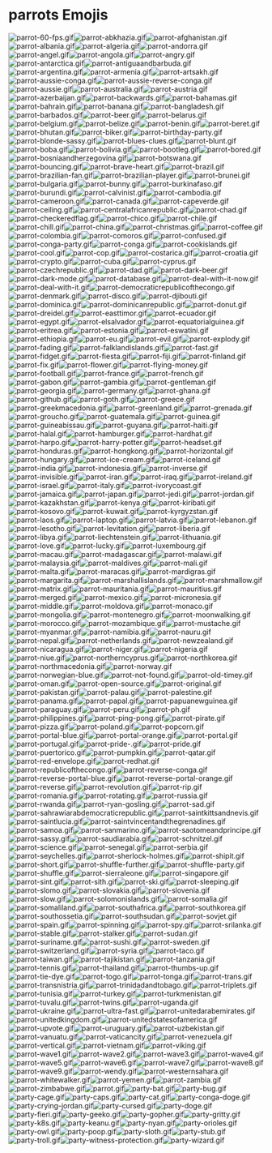 # parrots Emojis

![parrot-60-fps.gif](parrot-60-fps.gif)![parrot-abkhazia.gif](parrot-abkhazia.gif)![parrot-afghanistan.gif](parrot-afghanistan.gif)![parrot-albania.gif](parrot-albania.gif)![parrot-algeria.gif](parrot-algeria.gif)![parrot-andorra.gif](parrot-andorra.gif)![parrot-angel.gif](parrot-angel.gif)![parrot-angola.gif](parrot-angola.gif)![parrot-angry.gif](parrot-angry.gif)![parrot-antarctica.gif](parrot-antarctica.gif)![parrot-antiguaandbarbuda.gif](parrot-antiguaandbarbuda.gif)![parrot-argentina.gif](parrot-argentina.gif)![parrot-armenia.gif](parrot-armenia.gif)![parrot-artsakh.gif](parrot-artsakh.gif)![parrot-aussie-conga.gif](parrot-aussie-conga.gif)![parrot-aussie-reverse-conga.gif](parrot-aussie-reverse-conga.gif)![parrot-aussie.gif](parrot-aussie.gif)![parrot-australia.gif](parrot-australia.gif)![parrot-austria.gif](parrot-austria.gif)![parrot-azerbaijan.gif](parrot-azerbaijan.gif)![parrot-backwards.gif](parrot-backwards.gif)![parrot-bahamas.gif](parrot-bahamas.gif)![parrot-bahrain.gif](parrot-bahrain.gif)![parrot-banana.gif](parrot-banana.gif)![parrot-bangladesh.gif](parrot-bangladesh.gif)![parrot-barbados.gif](parrot-barbados.gif)![parrot-beer.gif](parrot-beer.gif)![parrot-belarus.gif](parrot-belarus.gif)![parrot-belgium.gif](parrot-belgium.gif)![parrot-belize.gif](parrot-belize.gif)![parrot-benin.gif](parrot-benin.gif)![parrot-beret.gif](parrot-beret.gif)![parrot-bhutan.gif](parrot-bhutan.gif)![parrot-biker.gif](parrot-biker.gif)![parrot-birthday-party.gif](parrot-birthday-party.gif)![parrot-blonde-sassy.gif](parrot-blonde-sassy.gif)![parrot-blues-clues.gif](parrot-blues-clues.gif)![parrot-blunt.gif](parrot-blunt.gif)![parrot-boba.gif](parrot-boba.gif)![parrot-bolivia.gif](parrot-bolivia.gif)![parrot-bootleg.gif](parrot-bootleg.gif)![parrot-bored.gif](parrot-bored.gif)![parrot-bosniaandherzegovina.gif](parrot-bosniaandherzegovina.gif)![parrot-botswana.gif](parrot-botswana.gif)![parrot-bouncing.gif](parrot-bouncing.gif)![parrot-brave-heart.gif](parrot-brave-heart.gif)![parrot-brazil.gif](parrot-brazil.gif)![parrot-brazilian-fan.gif](parrot-brazilian-fan.gif)![parrot-brazilian-player.gif](parrot-brazilian-player.gif)![parrot-brunei.gif](parrot-brunei.gif)![parrot-bulgaria.gif](parrot-bulgaria.gif)![parrot-bunny.gif](parrot-bunny.gif)![parrot-burkinafaso.gif](parrot-burkinafaso.gif)![parrot-burundi.gif](parrot-burundi.gif)![parrot-calvinist.gif](parrot-calvinist.gif)![parrot-cambodia.gif](parrot-cambodia.gif)![parrot-cameroon.gif](parrot-cameroon.gif)![parrot-canada.gif](parrot-canada.gif)![parrot-capeverde.gif](parrot-capeverde.gif)![parrot-ceiling.gif](parrot-ceiling.gif)![parrot-centralafricanrepublic.gif](parrot-centralafricanrepublic.gif)![parrot-chad.gif](parrot-chad.gif)![parrot-checkeredflag.gif](parrot-checkeredflag.gif)![parrot-chico.gif](parrot-chico.gif)![parrot-chile.gif](parrot-chile.gif)![parrot-chill.gif](parrot-chill.gif)![parrot-china.gif](parrot-china.gif)![parrot-christmas.gif](parrot-christmas.gif)![parrot-coffee.gif](parrot-coffee.gif)![parrot-colombia.gif](parrot-colombia.gif)![parrot-comoros.gif](parrot-comoros.gif)![parrot-confused.gif](parrot-confused.gif)![parrot-conga-party.gif](parrot-conga-party.gif)![parrot-conga.gif](parrot-conga.gif)![parrot-cookislands.gif](parrot-cookislands.gif)![parrot-cool.gif](parrot-cool.gif)![parrot-cop.gif](parrot-cop.gif)![parrot-costarica.gif](parrot-costarica.gif)![parrot-croatia.gif](parrot-croatia.gif)![parrot-crypto.gif](parrot-crypto.gif)![parrot-cuba.gif](parrot-cuba.gif)![parrot-cyprus.gif](parrot-cyprus.gif)![parrot-czechrepublic.gif](parrot-czechrepublic.gif)![parrot-dad.gif](parrot-dad.gif)![parrot-dark-beer.gif](parrot-dark-beer.gif)![parrot-dark-mode.gif](parrot-dark-mode.gif)![parrot-database.gif](parrot-database.gif)![parrot-deal-with-it-now.gif](parrot-deal-with-it-now.gif)![parrot-deal-with-it.gif](parrot-deal-with-it.gif)![parrot-democraticrepublicofthecongo.gif](parrot-democraticrepublicofthecongo.gif)![parrot-denmark.gif](parrot-denmark.gif)![parrot-disco.gif](parrot-disco.gif)![parrot-djibouti.gif](parrot-djibouti.gif)![parrot-dominica.gif](parrot-dominica.gif)![parrot-dominicanrepublic.gif](parrot-dominicanrepublic.gif)![parrot-donut.gif](parrot-donut.gif)![parrot-dreidel.gif](parrot-dreidel.gif)![parrot-easttimor.gif](parrot-easttimor.gif)![parrot-ecuador.gif](parrot-ecuador.gif)![parrot-egypt.gif](parrot-egypt.gif)![parrot-elsalvador.gif](parrot-elsalvador.gif)![parrot-equatorialguinea.gif](parrot-equatorialguinea.gif)![parrot-eritrea.gif](parrot-eritrea.gif)![parrot-estonia.gif](parrot-estonia.gif)![parrot-eswatini.gif](parrot-eswatini.gif)![parrot-ethiopia.gif](parrot-ethiopia.gif)![parrot-eu.gif](parrot-eu.gif)![parrot-evil.gif](parrot-evil.gif)![parrot-explody.gif](parrot-explody.gif)![parrot-fading.gif](parrot-fading.gif)![parrot-falklandislands.gif](parrot-falklandislands.gif)![parrot-fast.gif](parrot-fast.gif)![parrot-fidget.gif](parrot-fidget.gif)![parrot-fiesta.gif](parrot-fiesta.gif)![parrot-fiji.gif](parrot-fiji.gif)![parrot-finland.gif](parrot-finland.gif)![parrot-fix.gif](parrot-fix.gif)![parrot-flower.gif](parrot-flower.gif)![parrot-flying-money.gif](parrot-flying-money.gif)![parrot-football.gif](parrot-football.gif)![parrot-france.gif](parrot-france.gif)![parrot-french.gif](parrot-french.gif)![parrot-gabon.gif](parrot-gabon.gif)![parrot-gambia.gif](parrot-gambia.gif)![parrot-gentleman.gif](parrot-gentleman.gif)![parrot-georgia.gif](parrot-georgia.gif)![parrot-germany.gif](parrot-germany.gif)![parrot-ghana.gif](parrot-ghana.gif)![parrot-github.gif](parrot-github.gif)![parrot-goth.gif](parrot-goth.gif)![parrot-greece.gif](parrot-greece.gif)![parrot-greekmacedonia.gif](parrot-greekmacedonia.gif)![parrot-greenland.gif](parrot-greenland.gif)![parrot-grenada.gif](parrot-grenada.gif)![parrot-groucho.gif](parrot-groucho.gif)![parrot-guatemala.gif](parrot-guatemala.gif)![parrot-guinea.gif](parrot-guinea.gif)![parrot-guineabissau.gif](parrot-guineabissau.gif)![parrot-guyana.gif](parrot-guyana.gif)![parrot-haiti.gif](parrot-haiti.gif)![parrot-halal.gif](parrot-halal.gif)![parrot-hamburger.gif](parrot-hamburger.gif)![parrot-hardhat.gif](parrot-hardhat.gif)![parrot-harpo.gif](parrot-harpo.gif)![parrot-harry-potter.gif](parrot-harry-potter.gif)![parrot-headset.gif](parrot-headset.gif)![parrot-honduras.gif](parrot-honduras.gif)![parrot-hongkong.gif](parrot-hongkong.gif)![parrot-horizontal.gif](parrot-horizontal.gif)![parrot-hungary.gif](parrot-hungary.gif)![parrot-ice-cream.gif](parrot-ice-cream.gif)![parrot-iceland.gif](parrot-iceland.gif)![parrot-india.gif](parrot-india.gif)![parrot-indonesia.gif](parrot-indonesia.gif)![parrot-inverse.gif](parrot-inverse.gif)![parrot-invisible.gif](parrot-invisible.gif)![parrot-iran.gif](parrot-iran.gif)![parrot-iraq.gif](parrot-iraq.gif)![parrot-ireland.gif](parrot-ireland.gif)![parrot-israel.gif](parrot-israel.gif)![parrot-italy.gif](parrot-italy.gif)![parrot-ivorycoast.gif](parrot-ivorycoast.gif)![parrot-jamaica.gif](parrot-jamaica.gif)![parrot-japan.gif](parrot-japan.gif)![parrot-jedi.gif](parrot-jedi.gif)![parrot-jordan.gif](parrot-jordan.gif)![parrot-kazakhstan.gif](parrot-kazakhstan.gif)![parrot-kenya.gif](parrot-kenya.gif)![parrot-kiribati.gif](parrot-kiribati.gif)![parrot-kosovo.gif](parrot-kosovo.gif)![parrot-kuwait.gif](parrot-kuwait.gif)![parrot-kyrgyzstan.gif](parrot-kyrgyzstan.gif)![parrot-laos.gif](parrot-laos.gif)![parrot-laptop.gif](parrot-laptop.gif)![parrot-latvia.gif](parrot-latvia.gif)![parrot-lebanon.gif](parrot-lebanon.gif)![parrot-lesotho.gif](parrot-lesotho.gif)![parrot-levitation.gif](parrot-levitation.gif)![parrot-liberia.gif](parrot-liberia.gif)![parrot-libya.gif](parrot-libya.gif)![parrot-liechtenstein.gif](parrot-liechtenstein.gif)![parrot-lithuania.gif](parrot-lithuania.gif)![parrot-love.gif](parrot-love.gif)![parrot-lucky.gif](parrot-lucky.gif)![parrot-luxembourg.gif](parrot-luxembourg.gif)![parrot-macau.gif](parrot-macau.gif)![parrot-madagascar.gif](parrot-madagascar.gif)![parrot-malawi.gif](parrot-malawi.gif)![parrot-malaysia.gif](parrot-malaysia.gif)![parrot-maldives.gif](parrot-maldives.gif)![parrot-mali.gif](parrot-mali.gif)![parrot-malta.gif](parrot-malta.gif)![parrot-maracas.gif](parrot-maracas.gif)![parrot-mardigras.gif](parrot-mardigras.gif)![parrot-margarita.gif](parrot-margarita.gif)![parrot-marshallislands.gif](parrot-marshallislands.gif)![parrot-marshmallow.gif](parrot-marshmallow.gif)![parrot-matrix.gif](parrot-matrix.gif)![parrot-mauritania.gif](parrot-mauritania.gif)![parrot-mauritius.gif](parrot-mauritius.gif)![parrot-merged.gif](parrot-merged.gif)![parrot-mexico.gif](parrot-mexico.gif)![parrot-micronesia.gif](parrot-micronesia.gif)![parrot-middle.gif](parrot-middle.gif)![parrot-moldova.gif](parrot-moldova.gif)![parrot-monaco.gif](parrot-monaco.gif)![parrot-mongolia.gif](parrot-mongolia.gif)![parrot-montenegro.gif](parrot-montenegro.gif)![parrot-moonwalking.gif](parrot-moonwalking.gif)![parrot-morocco.gif](parrot-morocco.gif)![parrot-mozambique.gif](parrot-mozambique.gif)![parrot-mustache.gif](parrot-mustache.gif)![parrot-myanmar.gif](parrot-myanmar.gif)![parrot-namibia.gif](parrot-namibia.gif)![parrot-nauru.gif](parrot-nauru.gif)![parrot-nepal.gif](parrot-nepal.gif)![parrot-netherlands.gif](parrot-netherlands.gif)![parrot-newzealand.gif](parrot-newzealand.gif)![parrot-nicaragua.gif](parrot-nicaragua.gif)![parrot-niger.gif](parrot-niger.gif)![parrot-nigeria.gif](parrot-nigeria.gif)![parrot-niue.gif](parrot-niue.gif)![parrot-northerncyprus.gif](parrot-northerncyprus.gif)![parrot-northkorea.gif](parrot-northkorea.gif)![parrot-northmacedonia.gif](parrot-northmacedonia.gif)![parrot-norway.gif](parrot-norway.gif)![parrot-norwegian-blue.gif](parrot-norwegian-blue.gif)![parrot-not-found.gif](parrot-not-found.gif)![parrot-old-timey.gif](parrot-old-timey.gif)![parrot-oman.gif](parrot-oman.gif)![parrot-open-source.gif](parrot-open-source.gif)![parrot-original.gif](parrot-original.gif)![parrot-pakistan.gif](parrot-pakistan.gif)![parrot-palau.gif](parrot-palau.gif)![parrot-palestine.gif](parrot-palestine.gif)![parrot-panama.gif](parrot-panama.gif)![parrot-papal.gif](parrot-papal.gif)![parrot-papuanewguinea.gif](parrot-papuanewguinea.gif)![parrot-paraguay.gif](parrot-paraguay.gif)![parrot-peru.gif](parrot-peru.gif)![parrot-ph.gif](parrot-ph.gif)![parrot-philippines.gif](parrot-philippines.gif)![parrot-ping-pong.gif](parrot-ping-pong.gif)![parrot-pirate.gif](parrot-pirate.gif)![parrot-pizza.gif](parrot-pizza.gif)![parrot-poland.gif](parrot-poland.gif)![parrot-popcorn.gif](parrot-popcorn.gif)![parrot-portal-blue.gif](parrot-portal-blue.gif)![parrot-portal-orange.gif](parrot-portal-orange.gif)![parrot-portal.gif](parrot-portal.gif)![parrot-portugal.gif](parrot-portugal.gif)![parrot-pride-.gif](parrot-pride-.gif)![parrot-pride.gif](parrot-pride.gif)![parrot-puertorico.gif](parrot-puertorico.gif)![parrot-pumpkin.gif](parrot-pumpkin.gif)![parrot-qatar.gif](parrot-qatar.gif)![parrot-red-envelope.gif](parrot-red-envelope.gif)![parrot-redhat.gif](parrot-redhat.gif)![parrot-republicofthecongo.gif](parrot-republicofthecongo.gif)![parrot-reverse-conga.gif](parrot-reverse-conga.gif)![parrot-reverse-portal-blue.gif](parrot-reverse-portal-blue.gif)![parrot-reverse-portal-orange.gif](parrot-reverse-portal-orange.gif)![parrot-reverse.gif](parrot-reverse.gif)![parrot-revolution.gif](parrot-revolution.gif)![parrot-rip.gif](parrot-rip.gif)![parrot-romania.gif](parrot-romania.gif)![parrot-rotating.gif](parrot-rotating.gif)![parrot-russia.gif](parrot-russia.gif)![parrot-rwanda.gif](parrot-rwanda.gif)![parrot-ryan-gosling.gif](parrot-ryan-gosling.gif)![parrot-sad.gif](parrot-sad.gif)![parrot-sahrawiarabdemocraticrepublic.gif](parrot-sahrawiarabdemocraticrepublic.gif)![parrot-saintkittsandnevis.gif](parrot-saintkittsandnevis.gif)![parrot-saintlucia.gif](parrot-saintlucia.gif)![parrot-saintvincentandthegrenadines.gif](parrot-saintvincentandthegrenadines.gif)![parrot-samoa.gif](parrot-samoa.gif)![parrot-sanmarino.gif](parrot-sanmarino.gif)![parrot-saotomeandprincipe.gif](parrot-saotomeandprincipe.gif)![parrot-sassy.gif](parrot-sassy.gif)![parrot-saudiarabia.gif](parrot-saudiarabia.gif)![parrot-schnitzel.gif](parrot-schnitzel.gif)![parrot-science.gif](parrot-science.gif)![parrot-senegal.gif](parrot-senegal.gif)![parrot-serbia.gif](parrot-serbia.gif)![parrot-seychelles.gif](parrot-seychelles.gif)![parrot-sherlock-holmes.gif](parrot-sherlock-holmes.gif)![parrot-shipit.gif](parrot-shipit.gif)![parrot-short.gif](parrot-short.gif)![parrot-shuffle-further.gif](parrot-shuffle-further.gif)![parrot-shuffle-party.gif](parrot-shuffle-party.gif)![parrot-shuffle.gif](parrot-shuffle.gif)![parrot-sierraleone.gif](parrot-sierraleone.gif)![parrot-singapore.gif](parrot-singapore.gif)![parrot-sint.gif](parrot-sint.gif)![parrot-sith.gif](parrot-sith.gif)![parrot-ski.gif](parrot-ski.gif)![parrot-sleeping.gif](parrot-sleeping.gif)![parrot-slomo.gif](parrot-slomo.gif)![parrot-slovakia.gif](parrot-slovakia.gif)![parrot-slovenia.gif](parrot-slovenia.gif)![parrot-slow.gif](parrot-slow.gif)![parrot-solomonislands.gif](parrot-solomonislands.gif)![parrot-somalia.gif](parrot-somalia.gif)![parrot-somaliland.gif](parrot-somaliland.gif)![parrot-southafrica.gif](parrot-southafrica.gif)![parrot-southkorea.gif](parrot-southkorea.gif)![parrot-southossetia.gif](parrot-southossetia.gif)![parrot-southsudan.gif](parrot-southsudan.gif)![parrot-sovjet.gif](parrot-sovjet.gif)![parrot-spain.gif](parrot-spain.gif)![parrot-spinning.gif](parrot-spinning.gif)![parrot-spy.gif](parrot-spy.gif)![parrot-srilanka.gif](parrot-srilanka.gif)![parrot-stable.gif](parrot-stable.gif)![parrot-stalker.gif](parrot-stalker.gif)![parrot-sudan.gif](parrot-sudan.gif)![parrot-suriname.gif](parrot-suriname.gif)![parrot-sushi.gif](parrot-sushi.gif)![parrot-sweden.gif](parrot-sweden.gif)![parrot-switzerland.gif](parrot-switzerland.gif)![parrot-syria.gif](parrot-syria.gif)![parrot-taco.gif](parrot-taco.gif)![parrot-taiwan.gif](parrot-taiwan.gif)![parrot-tajikistan.gif](parrot-tajikistan.gif)![parrot-tanzania.gif](parrot-tanzania.gif)![parrot-tennis.gif](parrot-tennis.gif)![parrot-thailand.gif](parrot-thailand.gif)![parrot-thumbs-up.gif](parrot-thumbs-up.gif)![parrot-tie-dye.gif](parrot-tie-dye.gif)![parrot-togo.gif](parrot-togo.gif)![parrot-tonga.gif](parrot-tonga.gif)![parrot-trans.gif](parrot-trans.gif)![parrot-transnistria.gif](parrot-transnistria.gif)![parrot-trinidadandtobago.gif](parrot-trinidadandtobago.gif)![parrot-triplets.gif](parrot-triplets.gif)![parrot-tunisia.gif](parrot-tunisia.gif)![parrot-turkey.gif](parrot-turkey.gif)![parrot-turkmenistan.gif](parrot-turkmenistan.gif)![parrot-tuvalu.gif](parrot-tuvalu.gif)![parrot-twins.gif](parrot-twins.gif)![parrot-uganda.gif](parrot-uganda.gif)![parrot-ukraine.gif](parrot-ukraine.gif)![parrot-ultra-fast.gif](parrot-ultra-fast.gif)![parrot-unitedarabemirates.gif](parrot-unitedarabemirates.gif)![parrot-unitedkingdom.gif](parrot-unitedkingdom.gif)![parrot-unitedstatesofamerica.gif](parrot-unitedstatesofamerica.gif)![parrot-upvote.gif](parrot-upvote.gif)![parrot-uruguary.gif](parrot-uruguary.gif)![parrot-uzbekistan.gif](parrot-uzbekistan.gif)![parrot-vanuatu.gif](parrot-vanuatu.gif)![parrot-vaticancity.gif](parrot-vaticancity.gif)![parrot-venezuela.gif](parrot-venezuela.gif)![parrot-vertical.gif](parrot-vertical.gif)![parrot-vietnam.gif](parrot-vietnam.gif)![parrot-viking.gif](parrot-viking.gif)![parrot-wave1.gif](parrot-wave1.gif)![parrot-wave2.gif](parrot-wave2.gif)![parrot-wave3.gif](parrot-wave3.gif)![parrot-wave4.gif](parrot-wave4.gif)![parrot-wave5.gif](parrot-wave5.gif)![parrot-wave6.gif](parrot-wave6.gif)![parrot-wave7.gif](parrot-wave7.gif)![parrot-wave8.gif](parrot-wave8.gif)![parrot-wave9.gif](parrot-wave9.gif)![parrot-wendy.gif](parrot-wendy.gif)![parrot-westernsahara.gif](parrot-westernsahara.gif)![parrot-whitewalker.gif](parrot-whitewalker.gif)![parrot-yemen.gif](parrot-yemen.gif)![parrot-zambia.gif](parrot-zambia.gif)![parrot-zimbabwe.gif](parrot-zimbabwe.gif)![parrot.gif](parrot.gif)![party-bat.gif](party-bat.gif)![party-bug.gif](party-bug.gif)![party-cage.gif](party-cage.gif)![party-caps.gif](party-caps.gif)![party-cat.gif](party-cat.gif)![party-conga-doge.gif](party-conga-doge.gif)![party-crying-jordan.gif](party-crying-jordan.gif)![party-cursed.gif](party-cursed.gif)![party-doge.gif](party-doge.gif)![party-fieri.gif](party-fieri.gif)![party-geeko.gif](party-geeko.gif)![party-gopher.gif](party-gopher.gif)![party-gritty.gif](party-gritty.gif)![party-k8s.gif](party-k8s.gif)![party-keanu.gif](party-keanu.gif)![party-nyan.gif](party-nyan.gif)![party-orioles.gif](party-orioles.gif)![party-owl.gif](party-owl.gif)![party-poop.gif](party-poop.gif)![party-sloth.gif](party-sloth.gif)![party-stub.gif](party-stub.gif)![party-troll.gif](party-troll.gif)![party-witness-protection.gif](party-witness-protection.gif)![party-wizard.gif](party-wizard.gif)